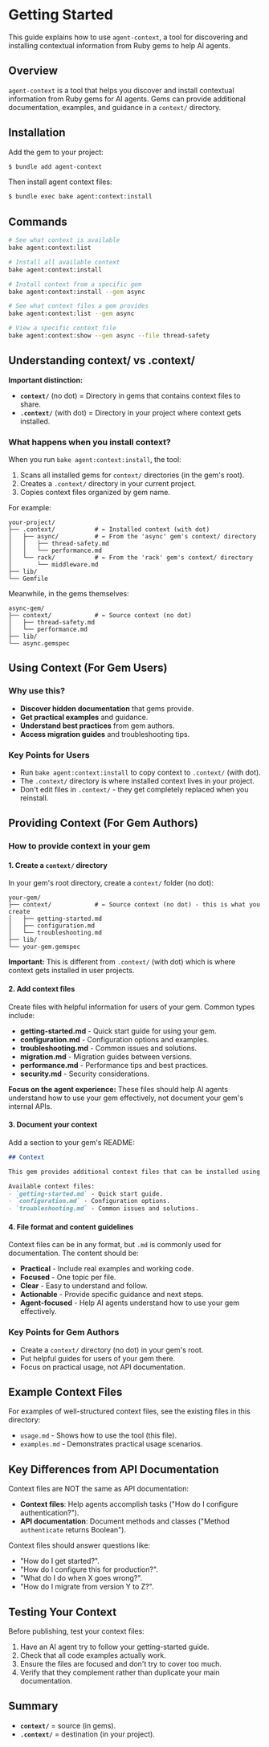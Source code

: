 # Getting Started

This guide explains how to use `agent-context`, a tool for discovering and installing contextual information from Ruby gems to help AI agents.

## Overview

`agent-context` is a tool that helps you discover and install contextual information from Ruby gems for AI agents. Gems can provide additional documentation, examples, and guidance in a `context/` directory.

## Installation

Add the gem to your project:

```bash
$ bundle add agent-context
```

Then install agent context files:

```bash
$ bundle exec bake agent:context:install
```

## Commands

```bash
# See what context is available
bake agent:context:list

# Install all available context
bake agent:context:install

# Install context from a specific gem
bake agent:context:install --gem async

# See what context files a gem provides
bake agent:context:list --gem async

# View a specific context file
bake agent:context:show --gem async --file thread-safety
```

## Understanding context/ vs .context/

**Important distinction:**
- **`context/`** (no dot) = Directory in gems that contains context files to share.
- **`.context/`** (with dot) = Directory in your project where context gets installed.

### What happens when you install context?

When you run `bake agent:context:install`, the tool:

1. Scans all installed gems for `context/` directories (in the gem's root).
2. Creates a `.context/` directory in your current project.
3. Copies context files organized by gem name.

For example:
```
your-project/
├── .context/           # ← Installed context (with dot)
│   ├── async/          # ← From the 'async' gem's context/ directory
│   │   ├── thread-safety.md
│   │   └── performance.md
│   └── rack/           # ← From the 'rack' gem's context/ directory
│       └── middleware.md
├── lib/
└── Gemfile
```

Meanwhile, in the gems themselves:
```
async-gem/
├── context/            # ← Source context (no dot)
│   ├── thread-safety.md
│   └── performance.md
├── lib/
└── async.gemspec
```

## Using Context (For Gem Users)

### Why use this?

- **Discover hidden documentation** that gems provide.
- **Get practical examples** and guidance.
- **Understand best practices** from gem authors.
- **Access migration guides** and troubleshooting tips.

### Key Points for Users

- Run `bake agent:context:install` to copy context to `.context/` (with dot).
- The `.context/` directory is where installed context lives in your project.
- Don't edit files in `.context/` - they get completely replaced when you reinstall.

## Providing Context (For Gem Authors)

### How to provide context in your gem

#### 1. Create a `context/` directory

In your gem's root directory, create a `context/` folder (no dot):

```
your-gem/
├── context/            # ← Source context (no dot) - this is what you create
│   ├── getting-started.md
│   ├── configuration.md
│   └── troubleshooting.md
├── lib/
└── your-gem.gemspec
```

**Important:** This is different from `.context/` (with dot) which is where context gets installed in user projects.

#### 2. Add context files

Create files with helpful information for users of your gem. Common types include:

- **getting-started.md** - Quick start guide for using your gem.
- **configuration.md** - Configuration options and examples.
- **troubleshooting.md** - Common issues and solutions.
- **migration.md** - Migration guides between versions.
- **performance.md** - Performance tips and best practices.
- **security.md** - Security considerations.

**Focus on the agent experience:** These files should help AI agents understand how to use your gem effectively, not document your gem's internal APIs.

#### 3. Document your context

Add a section to your gem's README:

```markdown
## Context

This gem provides additional context files that can be installed using `bake agent:context:install`.

Available context files:
- `getting-started.md` - Quick start guide.
- `configuration.md` - Configuration options.
- `troubleshooting.md` - Common issues and solutions.
```

#### 4. File format and content guidelines

Context files can be in any format, but `.md` is commonly used for documentation. The content should be:

- **Practical** - Include real examples and working code.
- **Focused** - One topic per file.
- **Clear** - Easy to understand and follow.
- **Actionable** - Provide specific guidance and next steps.
- **Agent-focused** - Help AI agents understand how to use your gem effectively.

### Key Points for Gem Authors

- Create a `context/` directory (no dot) in your gem's root.
- Put helpful guides for users of your gem there.
- Focus on practical usage, not API documentation.

## Example Context Files

For examples of well-structured context files, see the existing files in this directory:
- `usage.md` - Shows how to use the tool (this file).
- `examples.md` - Demonstrates practical usage scenarios.

## Key Differences from API Documentation

Context files are NOT the same as API documentation:

- **Context files**: Help agents accomplish tasks ("How do I configure authentication?").
- **API documentation**: Document methods and classes ("Method `authenticate` returns Boolean").

Context files should answer questions like:
- "How do I get started?".
- "How do I configure this for production?".
- "What do I do when X goes wrong?".
- "How do I migrate from version Y to Z?".

## Testing Your Context

Before publishing, test your context files:

1. Have an AI agent try to follow your getting-started guide.
2. Check that all code examples actually work.
3. Ensure the files are focused and don't try to cover too much.
4. Verify that they complement rather than duplicate your main documentation.

## Summary

- **`context/`** = source (in gems).
- **`.context/`** = destination (in your project).
